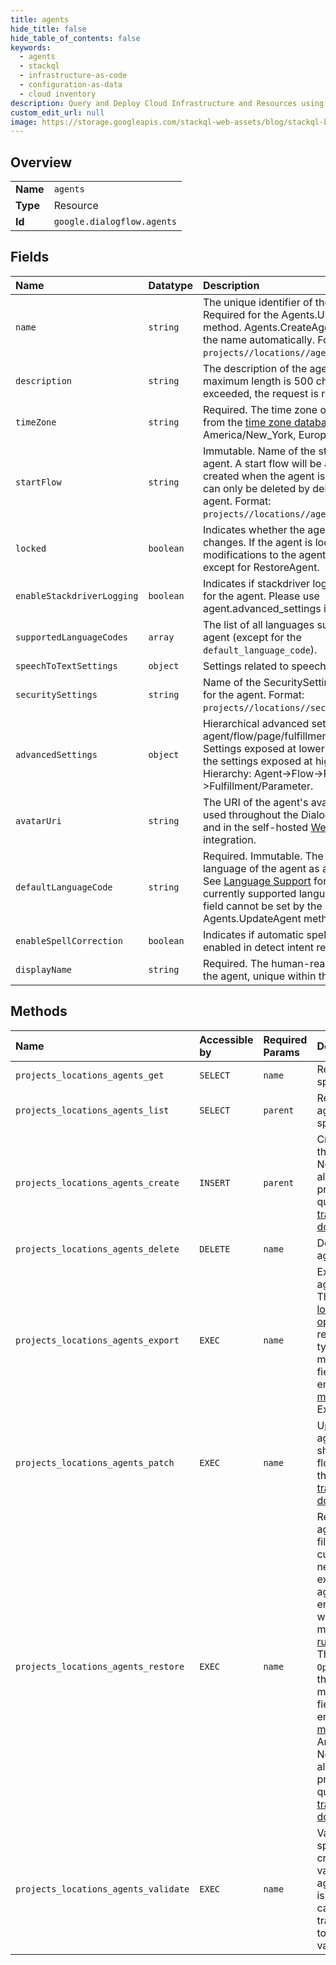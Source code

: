 ```yaml
---
title: agents
hide_title: false
hide_table_of_contents: false
keywords:
  - agents
  - stackql
  - infrastructure-as-code
  - configuration-as-data
  - cloud inventory
description: Query and Deploy Cloud Infrastructure and Resources using SQL
custom_edit_url: null
image: https://storage.googleapis.com/stackql-web-assets/blog/stackql-blog-post-featured-image.png
---
```

  
    

## Overview
<table><tbody>
<tr><td><b>Name</b></td><td><code>agents</code></td></tr>
<tr><td><b>Type</b></td><td>Resource</td></tr>
<tr><td><b>Id</b></td><td><code>google.dialogflow.agents</code></td></tr>
</tbody></table>

## Fields
| Name | Datatype | Description |
|:-----|:---------|:------------|
| `name` | `string` | The unique identifier of the agent. Required for the Agents.UpdateAgent method. Agents.CreateAgent populates the name automatically. Format: `projects//locations//agents/`. |
| `description` | `string` | The description of the agent. The maximum length is 500 characters. If exceeded, the request is rejected. |
| `timeZone` | `string` | Required. The time zone of the agent from the [time zone database](https://www.iana.org/time-zones), e.g., America/New_York, Europe/Paris. |
| `startFlow` | `string` | Immutable. Name of the start flow in this agent. A start flow will be automatically created when the agent is created, and can only be deleted by deleting the agent. Format: `projects//locations//agents//flows/`. |
| `locked` | `boolean` | Indicates whether the agent is locked for changes. If the agent is locked, modifications to the agent will be rejected except for RestoreAgent. |
| `enableStackdriverLogging` | `boolean` | Indicates if stackdriver logging is enabled for the agent. Please use agent.advanced_settings instead. |
| `supportedLanguageCodes` | `array` | The list of all languages supported by the agent (except for the `default_language_code`). |
| `speechToTextSettings` | `object` | Settings related to speech recognition. |
| `securitySettings` | `string` | Name of the SecuritySettings reference for the agent. Format: `projects//locations//securitySettings/`. |
| `advancedSettings` | `object` | Hierarchical advanced settings for agent/flow/page/fulfillment/parameter. Settings exposed at lower level overrides the settings exposed at higher level. Hierarchy: Agent-&gt;Flow-&gt;Page-&gt;Fulfillment/Parameter. |
| `avatarUri` | `string` | The URI of the agent's avatar. Avatars are used throughout the Dialogflow console and in the self-hosted [Web Demo](https://cloud.google.com/dialogflow/docs/integrations/web-demo) integration. |
| `defaultLanguageCode` | `string` | Required. Immutable. The default language of the agent as a language tag. See [Language Support](https://cloud.google.com/dialogflow/cx/docs/reference/language) for a list of the currently supported language codes. This field cannot be set by the Agents.UpdateAgent method. |
| `enableSpellCorrection` | `boolean` | Indicates if automatic spell correction is enabled in detect intent requests. |
| `displayName` | `string` | Required. The human-readable name of the agent, unique within the location. |
## Methods
| Name | Accessible by | Required Params | Description |
|:-----|:--------------|:----------------|:------------|
| `projects_locations_agents_get` | `SELECT` | `name` | Retrieves the specified agent. |
| `projects_locations_agents_list` | `SELECT` | `parent` | Returns the list of all agents in the specified location. |
| `projects_locations_agents_create` | `INSERT` | `parent` | Creates an agent in the specified location. Note: You should always train flows prior to sending them queries. See the [training documentation](https://cloud.google.com/dialogflow/cx/docs/concept/training). |
| `projects_locations_agents_delete` | `DELETE` | `name` | Deletes the specified agent. |
| `projects_locations_agents_export` | `EXEC` | `name` | Exports the specified agent to a binary file. This method is a [long-running operation](https://cloud.google.com/dialogflow/cx/docs/how/long-running-operation). The returned `Operation` type has the following method-specific fields: - `metadata`: An empty [Struct message](https://developers.google.com/protocol-buffers/docs/reference/google.protobuf#struct) - `response`: ExportAgentResponse |
| `projects_locations_agents_patch` | `EXEC` | `name` | Updates the specified agent. Note: You should always train flows prior to sending them queries. See the [training documentation](https://cloud.google.com/dialogflow/cx/docs/concept/training). |
| `projects_locations_agents_restore` | `EXEC` | `name` | Restores the specified agent from a binary file. Replaces the current agent with a new one. Note that all existing resources in agent (e.g. intents, entity types, flows) will be removed. This method is a [long-running operation](https://cloud.google.com/dialogflow/cx/docs/how/long-running-operation). The returned `Operation` type has the following method-specific fields: - `metadata`: An empty [Struct message](https://developers.google.com/protocol-buffers/docs/reference/google.protobuf#struct) - `response`: An [Empty message](https://developers.google.com/protocol-buffers/docs/reference/google.protobuf#empty) Note: You should always train flows prior to sending them queries. See the [training documentation](https://cloud.google.com/dialogflow/cx/docs/concept/training). |
| `projects_locations_agents_validate` | `EXEC` | `name` | Validates the specified agent and creates or updates validation results. The agent in draft version is validated. Please call this API after the training is completed to get the complete validation results. |
